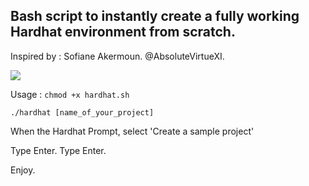 ## Bash script to instantly create a fully working Hardhat environment from scratch. 

Inspired by : Sofiane Akermoun. @AbsoluteVirtueXI. 

![](https://picresize.com/images/rsz_11rsz_3c509d2cbcaec1bd392cda976940283cb.jpg)

Usage : 
```chmod +x hardhat.sh``` 

```./hardhat [name_of_your_project]```

When the Hardhat Prompt, select 'Create a sample project'

Type Enter. 
Type Enter. 

Enjoy. 

